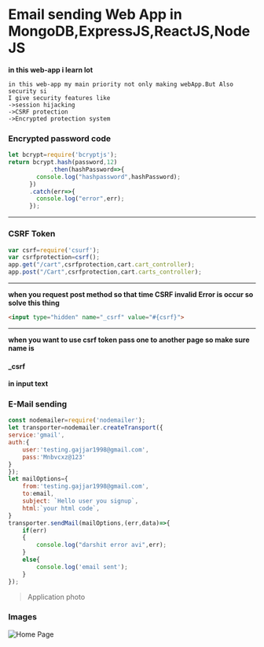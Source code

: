 # Email sending Web App in MongoDB,ExpressJS,ReactJS,NodeJS
**in this web-app i learn lot**
```
in this web-app my main priority not only making webApp.But Also security si
I give security features like 
->session hijacking
->CSRF protection
->Encrypted protection system
```
### Encrypted password code
```javascript
let bcrypt=require('bcryptjs');
return bcrypt.hash(password,12)
			.then(hashPassword=>{
        console.log("hashpassword",hashPassword);
      })
      .catch(err=>{
        console.log("error",err);
      });
```
---
### CSRF Token
```javascript
var csrf=require('csurf');
var csrfprotection=csrf();
app.get("/cart",csrfprotection,cart.cart_controller);
app.post("/Cart",csrfprotection,cart.carts_controller);
```
---
**when you request post method so that time CSRF invalid Error is occur so solve this thing**
```html
<input type="hidden" name="_csrf" value="#{csrf}">
```
---
**when you want to use csrf token pass one to another page so make sure name is**
#### _csrf 
**in input text**


### E-Mail sending
```javascript
const nodemailer=require('nodemailer');
let transporter=nodemailer.createTransport({
service:'gmail',
auth:{
	user:'testing.gajjar1998@gmail.com',
	pass:'Mnbvcxz@123'
}
});
let mailOptions={
	from:'testing.gajjar1998@gmail.com',
	to:email,
	subject: `Hello user you signup`,
	html:`your html code`,
}
transporter.sendMail(mailOptions,(err,data)=>{
	if(err)
	{
		console.log("darshit error avi",err);
	}
	else{
		console.log('email sent');
	}
});	
```
>Application photo
### Images
![Home Page]()
